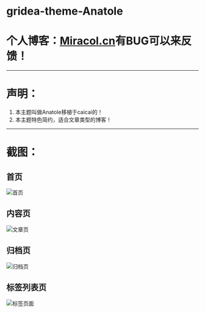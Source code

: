 # gridea-theme-Anatole
# 个人博客：[Miracol.cn](https://miracol.cn)有BUG可以来反馈！
***
# 声明：
1. 本主题叫做Anatole移植于caicai的！
2. 本主题特色简约，适合文章类型的博客！
***
# 截图：

## 首页
![首页](https://i.loli.net/2019/08/07/Wy1vDlLEc5YHeCh.jpg)
## 内容页
![文章页](https://i.loli.net/2019/08/07/zmpdI2ArfC8cUas.jpg)
## 归档页
![归档页](https://i.loli.net/2019/08/07/56d7cTaet9GIZs3.jpg)
## 标签列表页
![标签页面](https://i.loli.net/2019/08/07/B9zGmTOKIxNnCZH.jpg)
